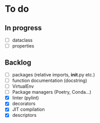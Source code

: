 # To do

## In progress
- [ ] dataclass
- [ ] properties

## Backlog
- [ ] packages (relative imports, __init__.py etc.)
- [ ] function documentation (docstring)
- [ ] VirtualEnv
- [ ] Package managers (Poetry, Conda...)
- [X] linter (pylint)
- [X] decorators
- [X] JIT compilation
- [X] descriptors
